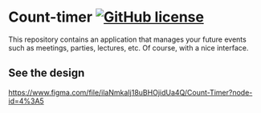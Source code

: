 # Count-timer [![GitHub license](https://img.shields.io/github/license/pedro-henrique-sb/count-timer?color=%2334CB84&style=flat-square)](https://github.com/pedro-henrique-sb/count-timer/blob/main/LICENSE)
This repository contains an application that manages your future events such as meetings, parties, lectures, etc. Of course, with a nice interface.

## See the design
https://www.figma.com/file/ilaNmkaIj18uBHOjidUa4Q/Count-Timer?node-id=4%3A5
